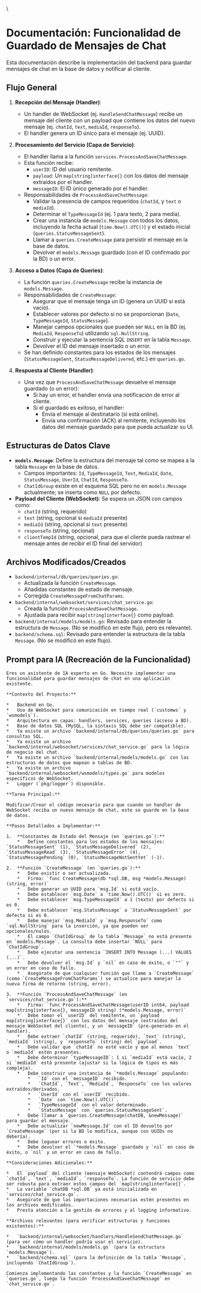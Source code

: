  \
# Documentación: Funcionalidad de Guardado de Mensajes de Chat

Esta documentación describe la implementación del backend para guardar mensajes de chat en la base de datos y notificar al cliente.

## Flujo General

1.  **Recepción del Mensaje (Handler)**:
    *   Un handler de WebSocket (ej. `HandleSendChatMessage`) recibe un mensaje del cliente con un payload que contiene los datos del nuevo mensaje (ej. `chatId`, `text`, `mediaId`, `responseTo`).
    *   El handler genera un ID único para el mensaje (ej. UUID).

2.  **Procesamiento del Servicio (Capa de Servicio)**:
    *   El handler llama a la función `services.ProcessAndSaveChatMessage`.
    *   Esta función recibe:
        *   `userID`: ID del usuario remitente.
        *   `payload`: Un `map[string]interface{}` con los datos del mensaje extraídos por el handler.
        *   `messageID`: El ID único generado por el handler.
    *   Responsabilidades de `ProcessAndSaveChatMessage`:
        *   Validar la presencia de campos requeridos (`chatId`, y `text` o `mediaId`).
        *   Determinar el `TypeMessageId` (ej. 1 para texto, 2 para media).
        *   Crear una instancia de `models.Message` con todos los datos, incluyendo la fecha actual (`time.Now().UTC()`) y el estado inicial (`queries.StatusMessageSent`).
        *   Llamar a `queries.CreateMessage` para persistir el mensaje en la base de datos.
        *   Devolver el `models.Message` guardado (con el ID confirmado por la BD) o un error.

3.  **Acceso a Datos (Capa de Queries)**:
    *   La función `queries.CreateMessage` recibe la instancia de `models.Message`.
    *   Responsabilidades de `CreateMessage`:
        *   Asegurar que el mensaje tenga un ID (genera un UUID si está vacío).
        *   Establecer valores por defecto si no se proporcionan (`Date`, `TypeMessageId`, `StatusMessage`).
        *   Manejar campos opcionales que pueden ser `NULL` en la BD (ej. `MediaId`, `ResponseTo`) utilizando `sql.NullString`.
        *   Construir y ejecutar la sentencia SQL `INSERT` en la tabla `Message`.
        *   Devolver el ID del mensaje insertado o un error.
    *   Se han definido constantes para los estados de los mensajes (`StatusMessageSent`, `StatusMessageDelivered`, etc.) en `queries.go`.

4.  **Respuesta al Cliente (Handler)**:
    *   Una vez que `ProcessAndSaveChatMessage` devuelve el mensaje guardado (o un error):
        *   Si hay un error, el handler envía una notificación de error al cliente.
        *   Si el guardado es exitoso, el handler:
            *   Envía el mensaje al destinatario (si está online).
            *   Envía una confirmación (ACK) al remitente, incluyendo los datos del mensaje guardado para que pueda actualizar su UI.

## Estructuras de Datos Clave

*   **`models.Message`**: Define la estructura del mensaje tal como se mapea a la tabla `Message` en la base de datos.
    *   Campos importantes: `Id`, `TypeMessageId`, `Text`, `MediaId`, `Date`, `StatusMessage`, `UserId`, `ChatId`, `ResponseTo`.
    *   `ChatIdGroup` existe en el esquema SQL pero no en `models.Message` actualmente; se inserta como `NULL` por defecto.
*   **Payload del Cliente (WebSocket)**: Se espera un JSON con campos como:
    *   `chatId` (string, requerido)
    *   `text` (string, opcional si `mediaId` presente)
    *   `mediaId` (string, opcional si `text` presente)
    *   `responseTo` (string, opcional)
    *   `clientTempId` (string, opcional, para que el cliente pueda rastrear el mensaje antes de recibir el ID final del servidor)

## Archivos Modificados/Creados

*   `backend/internal/db/queries/queries.go`:
    *   Actualizada la función `CreateMessage`.
    *   Añadidas constantes de estado de mensaje.
    *   Corregida `CreateMessageFromChatParams`.
*   `backend/internal/websocket/services/chat_service.go`:
    *   Creada la función `ProcessAndSaveChatMessage`.
    *   Ajustada para recibir `map[string]interface{}` como payload.
*   `backend/internal/models/models.go`: Revisado para entender la estructura de `Message`. (No se modificó en este flujo, pero es relevante).
*   `backend/schema.sql`: Revisado para entender la estructura de la tabla `Message`. (No se modificó en este flujo).

## Prompt para IA (Recreación de la Funcionalidad)

```
Eres un asistente de IA experto en Go. Necesito implementar una funcionalidad para guardar mensajes de chat en una aplicación existente.

**Contexto del Proyecto:**

*   Backend en Go.
*   Uso de WebSocket para comunicación en tiempo real (`customws` y `wsmodels`).
*   Arquitectura en capas: handlers, services, queries (acceso a BD).
*   Base de datos SQL (MySQL, la sintaxis SQL debe ser compatible).
*   Ya existe un archivo `backend/internal/db/queries/queries.go` para consultas SQL.
*   Ya existe un archivo `backend/internal/websocket/services/chat_service.go` para la lógica de negocio del chat.
*   Ya existe un archivo `backend/internal/models/models.go` con las estructuras de datos que mapean a tablas de BD.
*   Ya existe un archivo `backend/internal/websocket/wsmodels/types.go` para modelos específicos de WebSocket.
*   Logger (`pkg/logger`) disponible.

**Tarea Principal:**

Modificar/Crear el código necesario para que cuando un handler de WebSocket reciba un nuevo mensaje de chat, este se guarde en la base de datos.

**Pasos Detallados a Implementar:**

1.  **Constantes de Estado del Mensaje (en `queries.go`):**
    *   Define constantes para los estados de los mensajes: `StatusMessageSent` (1), `StatusMessageDelivered` (2), `StatusMessageRead` (3), `StatusMessageError` (4), `StatusMessagePending` (0), `StatusMessageNotSentYet` (-1).

2.  **Función `CreateMessage` (en `queries.go`):**
    *   Debe existir o ser actualizada.
    *   Firma: `func CreateMessage(db *sql.DB, msg *models.Message) (string, error)`
    *   Debe generar un UUID para `msg.Id` si está vacío.
    *   Debe establecer `msg.Date` a `time.Now().UTC()` si es zero.
    *   Debe establecer `msg.TypeMessageId` a 1 (texto) por defecto si es 0.
    *   Debe establecer `msg.StatusMessage` a `StatusMessageSent` por defecto si es 0.
    *   Debe manejar `msg.MediaId` y `msg.ResponseTo` como `sql.NullString` para la inserción, ya que pueden ser opcionales/nulos.
    *   El campo `ChatIdGroup` de la tabla `Message` no está presente en `models.Message`. La consulta debe insertar `NULL` para `ChatIdGroup`.
    *   Debe ejecutar una sentencia `INSERT INTO Message (...) VALUES (...)`.
    *   Debe devolver el `msg.Id` y `nil` en caso de éxito, o `""` y un error en caso de fallo.
    *   Asegúrate de que cualquier función que llame a `CreateMessage` (como `CreateMessageFromChatParams`) se actualice para manejar la nueva firma de retorno (string, error).

3.  **Función `ProcessAndSaveChatMessage` (en `services/chat_service.go`):**
    *   Firma: `func ProcessAndSaveChatMessage(userID int64, payload map[string]interface{}, messageID string) (*models.Message, error)`
    *   Debe tomar el `userID` del remitente, un `payload map[string]interface{}` con los datos del mensaje (extraídos del mensaje WebSocket del cliente), y un `messageID` (pre-generado en el handler).
    *   Debe extraer `chatId` (string, requerido), `text` (string), `mediaId` (string), y `responseTo` (string) del `payload`.
    *   Debe validar que `chatId` no esté vacío y que al menos `text` o `mediaId` estén presentes.
    *   Debe determinar `typeMessageID`: 1 si `mediaId` está vacío, 2 si `mediaId` está presente (ajustar si la lógica de tipos es más compleja).
    *   Debe construir una instancia de `*models.Message` populando:
        *   `Id` con el `messageID` recibido.
        *   `ChatId`, `Text`, `MediaId`, `ResponseTo` con los valores extraídos/derivados.
        *   `UserId` con el `userID` recibido.
        *   `Date` con `time.Now().UTC()`.
        *   `TypeMessageId` con el valor determinado.
        *   `StatusMessage` con `queries.StatusMessageSent`.
    *   Debe llamar a `queries.CreateMessage(chatDB, &newMessage)` para guardar el mensaje.
    *   Debe actualizar `newMessage.Id` con el ID devuelto por `CreateMessage` (por si la BD lo modifica, aunque con UUIDs no debería).
    *   Debe loguear errores o éxito.
    *   Debe devolver el `*models.Message` guardado y `nil` en caso de éxito, o `nil` y un error en caso de fallo.

**Consideraciones Adicionales:**

*   El `payload` del cliente (mensaje WebSocket) contendrá campos como `chatId`, `text`, `mediaId`, `responseTo`. La función de servicio debe ser robusta para extraer estos campos del `map[string]interface{}`.
*   La variable `chatDB *sql.DB` ya está inicializada en `services/chat_service.go`.
*   Asegúrate de que las importaciones necesarias estén presentes en los archivos modificados.
*   Presta atención a la gestión de errores y al logging informativo.

**Archivos relevantes (para verificar estructuras y funciones existentes):**

*   `backend/internal/websocket/handlers/HandleSendChatMessage.go` (para ver cómo un handler podría usar el servicio).
*   `backend/internal/models/models.go` (para la estructura `models.Message`).
*   `backend/schema.sql` (para la definición de la tabla `Message`, incluyendo `ChatIdGroup`).

Comienza implementando las constantes y la función `CreateMessage` en `queries.go`, luego la función `ProcessAndSaveChatMessage` en `chat_service.go`.
```
